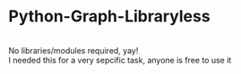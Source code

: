 # Python-Graph-Libraryless
<br>
No libraries/modules required, yay!
<br>
I needed this for a very sepcific task, anyone is free to use it
